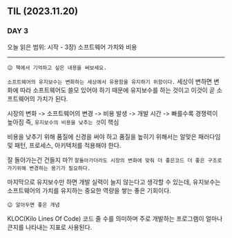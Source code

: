 ## TIL (2023.11.20)

### DAY 3

오늘 읽은 범위: 시작 - 3장) 소프트웨어 가치와 비용

---

```
😉 책에서 기억하고 싶은 내용을 써보세요.
```

`소프트웨어의 유지보수는 변화하는 세상에서 유용함을 유지하기 위함이다.`
세상이 변하면 변화에 따라 소프트웨어도 쓸모 있어야 하기 때문에 유지보수를 하는 것이고
이것이 곧 소프트웨어의 가치가 된다.

시장의 변화 -> 소프트웨어의 변경 -> 비용 발생 -> 개발 시간 -> 빠를수록 경쟁력이 높아짐
즉, `유지보수의 비용을 낮추는 것`이 핵심

비용을 낮추기 위해 품질에 신경을 써야 하고 품질을 높히기 위해서는
알맞은 패러다임 및 패턴, 프로세스, 아키텍처를 적용해야 한다.

잘 돌아가는건 건들지 마?!
`잘돌아가더라도 시장의 변화에 맞춰 더 좋은코드 더 좋은 구조로 가기위해 변경하는 용기가 필요하다.`

마지막으로 유지보수만 하면 개발 실력이 늘지 않는다고 생각할 수 있는데,
유지보수는 소프트웨어의 가치를 유지하는 중요한 역량을 쌓는 좋은 기회이다.

```
😉 알아두면 좋은 개념
```

KLOC(Kilo Lines Of Code)
코드 줄 수를 의미하며 주로 개발하는 프로그램이 얼마나 큰지를 나타내는 지표로 사용된다.
